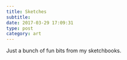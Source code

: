 ```yaml
---
title: Sketches
subtitle:
date: 2017-03-29 17:09:31
type: post
category: art
---
```


Just a bunch of fun bits from my sketchbooks.  <!-- more -->
